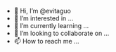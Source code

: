 - 👋 Hi, I’m @evitaguo
- 👀 I’m interested in ...
- 🌱 I’m currently learning ...
- 💞️ I’m looking to collaborate on ...
- 📫 How to reach me ...

<!---
evitaguo/evitaguo is a ✨ special ✨ repository because its `README.md` (this file) appears on your GitHub profile.
You can click the Preview link to take a look at your changes.
--->
